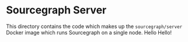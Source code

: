 # Sourcegraph Server

This directory contains the code which makes up the `sourcegraph/server` Docker image which runs Sourcegraph on a single node.
Hello Hello!
